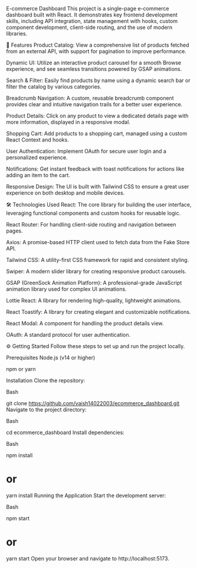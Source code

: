 E-commerce Dashboard
This project is a single-page e-commerce dashboard built with React. It demonstrates key frontend development skills, including API integration, state management with hooks, custom component development, client-side routing, and the use of modern libraries.

🚀 Features
Product Catalog: View a comprehensive list of products fetched from an external API, with support for pagination to improve performance.

Dynamic UI: Utilize an interactive product carousel for a smooth Browse experience, and see seamless transitions powered by GSAP animations.

Search & Filter: Easily find products by name using a dynamic search bar or filter the catalog by various categories.

Breadcrumb Navigation: A custom, reusable breadcrumb component provides clear and intuitive navigation trails for a better user experience.

Product Details: Click on any product to view a dedicated details page with more information, displayed in a responsive modal.

Shopping Cart: Add products to a shopping cart, managed using a custom React Context and hooks.

User Authentication: Implement OAuth for secure user login and a personalized experience.

Notifications: Get instant feedback with toast notifications for actions like adding an item to the cart.

Responsive Design: The UI is built with Tailwind CSS to ensure a great user experience on both desktop and mobile devices.

🛠️ Technologies Used
React: The core library for building the user interface, leveraging functional components and custom hooks for reusable logic.

React Router: For handling client-side routing and navigation between pages.

Axios: A promise-based HTTP client used to fetch data from the Fake Store API.

Tailwind CSS: A utility-first CSS framework for rapid and consistent styling.

Swiper: A modern slider library for creating responsive product carousels.

GSAP (GreenSock Animation Platform): A professional-grade JavaScript animation library used for complex UI animations.

Lottie React: A library for rendering high-quality, lightweight animations.

React Toastify: A library for creating elegant and customizable notifications.

React Modal: A component for handling the product details view.

OAuth: A standard protocol for user authentication.

⚙️ Getting Started
Follow these steps to set up and run the project locally.

Prerequisites
Node.js (v14 or higher)

npm or yarn

Installation
Clone the repository:

Bash

git clone https://github.com/vaish14022003/ecommerce_dashboard.git
Navigate to the project directory:

Bash

cd ecommerce_dashboard
Install dependencies:

Bash

npm install
# or
yarn install
Running the Application
Start the development server:

Bash

npm start
# or
yarn start
Open your browser and navigate to http://localhost:5173. 








